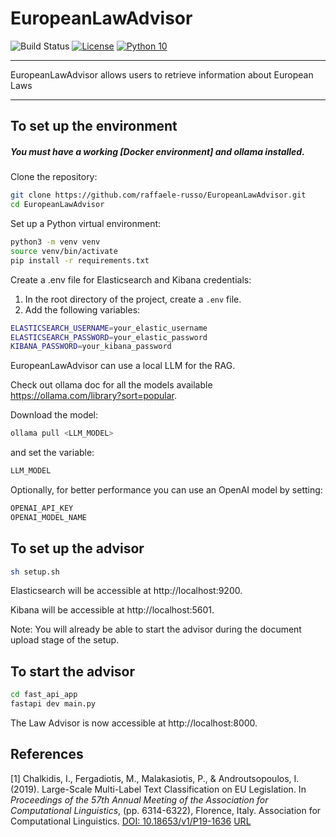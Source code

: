 # EuropeanLawAdvisor


![Build Status](https://github.com/raffaele-russo/EuropeanLawAdvisor/actions/workflows/pylint.yml/badge.svg)
[![License](https://img.shields.io/badge/License-MIT-blue.svg)](https://opensource.org/licenses/MIT)
[![Python 10](https://img.shields.io/badge/Python%20%7C%203.10-green.svg)](https://shields.io/)

----

EuropeanLawAdvisor allows users to retrieve information about European Laws 

----

## To set up the environment


##### You must have a working [Docker environment] and ollama installed.
Clone the repository:
   ```bash
   git clone https://github.com/raffaele-russo/EuropeanLawAdvisor.git
   cd EuropeanLawAdvisor
```

Set up a Python virtual environment:
```bash
python3 -m venv venv
source venv/bin/activate
pip install -r requirements.txt
```
Create a .env file for Elasticsearch and Kibana credentials:
1. In the root directory of the project, create a `.env` file.
2. Add the following variables:

```bash
ELASTICSEARCH_USERNAME=your_elastic_username
ELASTICSEARCH_PASSWORD=your_elastic_password
KIBANA_PASSWORD=your_kibana_password
```
EuropeanLawAdvisor can use a local LLM for the RAG.

Check out ollama doc for all the models available https://ollama.com/library?sort=popular.

Download the model:
```bash
ollama pull <LLM_MODEL>
```

and set the variable:
```bash
LLM_MODEL
```
Optionally, for better performance you can use an OpenAI model by setting:
```bash
OPENAI_API_KEY
OPENAI_MODEL_NAME
```
## To set up the advisor
```bash
sh setup.sh
```
Elasticsearch will be accessible at http://localhost:9200.

Kibana will be accessible at http://localhost:5601.

Note: You will already be able to start the advisor during the document upload stage of the setup.

## To start the advisor

```bash
cd fast_api_app 
fastapi dev main.py
```

The Law Advisor is now accessible at http://localhost:8000.

## References

<a id="1">[1]</a> 
Chalkidis, I., Fergadiotis, M., Malakasiotis, P., & Androutsopoulos, I. (2019). 
Large-Scale Multi-Label Text Classification on EU Legislation. 
In *Proceedings of the 57th Annual Meeting of the Association for Computational Linguistics*, (pp. 6314-6322), Florence, Italy. Association for Computational Linguistics. 
[DOI: 10.18653/v1/P19-1636](https://doi.org/10.18653/v1/P19-1636) [URL](https://www.aclweb.org/anthology/P19-1636)
